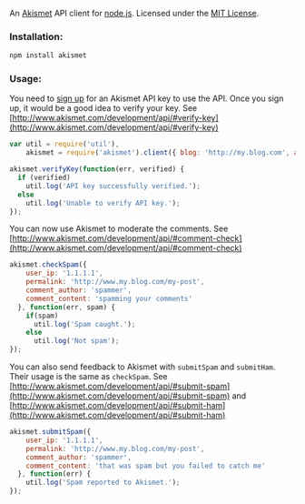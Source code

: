 An [Akismet](http://www.akismet.com/) API client for [node.js](http://nodejs.org/). 
Licensed under the [MIT License](http://www.opensource.org/licenses/mit-license.php).

### Installation:

``` bash
npm install akismet
```

### Usage:

You need to [sign up](https://akismet.com/signup/) for an Akismet API key to use the API. Once you sign up, 
it would be a good idea to verify your key.
See [http://www.akismet.com/development/api/#verify-key](http://www.akismet.com/development/api/#verify-key)

``` js
var util = require('util'),
    akismet = require('akismet').client({ blog: 'http://my.blog.com', apiKey: 'myakismetapikey123' });

akismet.verifyKey(function(err, verified) {
  if (verified) 
    util.log('API key successfully verified.');
  else 
    util.log('Unable to verify API key.');
});
```
      
You can now use Akismet to moderate the comments. 
See [http://www.akismet.com/development/api/#comment-check](http://www.akismet.com/development/api/#comment-check)

``` js
akismet.checkSpam({ 
    user_ip: '1.1.1.1', 
    permalink: 'http://www.my.blog.com/my-post',
    comment_author: 'spammer',
    comment_content: 'spamming your comments'
  }, function(err, spam) {
    if(spam)
      util.log('Spam caught.');
    else
      util.log('Not spam');
});
```

You can also send feedback to Akismet with `submitSpam` and `submitHam`. Their usage is the same as `checkSpam`.
See [http://www.akismet.com/development/api/#submit-spam](http://www.akismet.com/development/api/#submit-spam)
and [http://www.akismet.com/development/api/#submit-ham](http://www.akismet.com/development/api/#submit-ham)

``` js
akismet.submitSpam({ 
    user_ip: '1.1.1.1', 
    permalink: 'http://www.my.blog.com/my-post',
    comment_author: 'spammer',
    comment_content: 'that was spam but you failed to catch me'
  }, function(err) {
    util.log('Spam reported to Akismet.');
});
```
